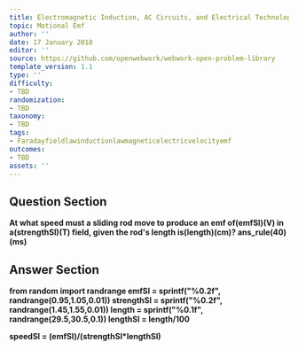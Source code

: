 ```yaml
---
title: Electromagnetic Induction, AC Circuits, and Electrical Technologies
topic: Motional Emf
author: ''
date: 17 January 2018
editor: ''
source: https://github.com/openwebwork/webwork-open-problem-library
template_version: 1.1
type: ''
difficulty:
- TBD
randomization:
- TBD
taxonomy:
- TBD
tags:
- Faradayfieldlawinductionlawmagneticelectricvelocityemf
outcomes:
- TBD
assets: ''
---
```


## Question Section 

<b>
At what speed must a sliding rod move to produce an emf of(emfSI)(V) in a(strengthSI)(T) field, given the rod's length is(length)(cm)?
ans_rule(40)(ms)



## Answer Section

from random import randrange
emfSI = sprintf("%0.2f", randrange(0.95,1.05,0.01))
strengthSI = sprintf("%0.2f", randrange(1.45,1.55,0.01))
length = sprintf("%0.1f", randrange(29.5,30.5,0.1))
lengthSI = length/100

speedSI = (emfSI)/(strengthSI*lengthSI)